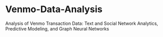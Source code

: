# Venmo-Data-Analysis
Analysis of Venmo Transaction Data: Text and Social Network Analytics, Predictive Modeling, and Graph Neural Networks 
